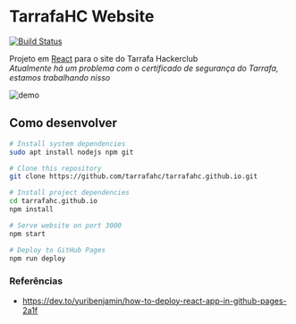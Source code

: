 # TarrafaHC Website

[![Build Status](https://travis-ci.com/tarrafahc/tarrafahc.github.io.svg?branch=dev)](https://travis-ci.com/tarrafahc/tarrafahc.github.io)

Projeto em [React](https://reactjs.org/) para o site do Tarrafa Hackerclub  
_Atualmente há um problema com o certificado de segurança do Tarrafa, estamos trabalhando nisso_

![demo](https://i.imgur.com/8Wlv2OZ.gif)

## Como desenvolver

```bash
# Install system dependencies
sudo apt install nodejs npm git

# Clone this repository
git clone https://github.com/tarrafahc/tarrafahc.github.io.git

# Install project dependencies
cd tarrafahc.github.io
npm install

# Serve website on port 3000
npm start

# Deploy to GitHub Pages
npm run deploy
```

### Referências

- https://dev.to/yuribenjamin/how-to-deploy-react-app-in-github-pages-2a1f
